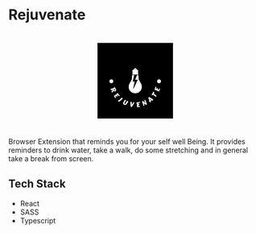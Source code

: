 # Rejuvenate

<div align="center">
  <img src="./public/images/Logo/black.png" alt="Logo" width="150px" style="margin:20px 0px">
</div>

Browser Extension that reminds you for your self well Being. It provides reminders to drink water, take a walk, do some stretching and in general take a break from screen.

<h2>Tech Stack</h2>
<ul>
  <li>React</li>
  <li>SASS</li>
  <li>Typescript</li>
</ul>
